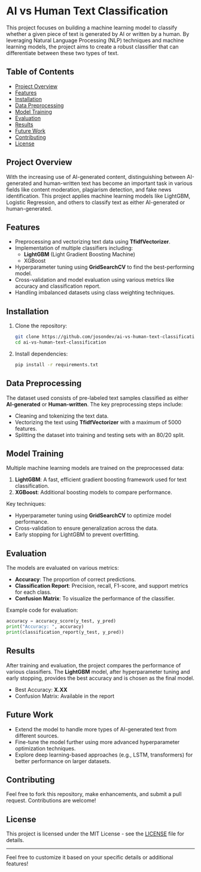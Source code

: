 
# AI vs Human Text Classification

This project focuses on building a machine learning model to classify whether a given piece of text is generated by AI or written by a human. By leveraging Natural Language Processing (NLP) techniques and machine learning models, the project aims to create a robust classifier that can differentiate between these two types of text.

## Table of Contents
- [Project Overview](#project-overview)
- [Features](#features)
- [Installation](#installation)
- [Data Preprocessing](#data-preprocessing)
- [Model Training](#model-training)
- [Evaluation](#evaluation)
- [Results](#results)
- [Future Work](#future-work)
- [Contributing](#contributing)
- [License](#license)

## Project Overview
With the increasing use of AI-generated content, distinguishing between AI-generated and human-written text has become an important task in various fields like content moderation, plagiarism detection, and fake news identification. This project applies machine learning models like LightGBM, Logistic Regression, and others to classify text as either AI-generated or human-generated.

## Features
- Preprocessing and vectorizing text data using **TfidfVectorizer**.
- Implementation of multiple classifiers including:
  - **LightGBM** (Light Gradient Boosting Machine)
  - XGBoost
- Hyperparameter tuning using **GridSearchCV** to find the best-performing model.
- Cross-validation and model evaluation using various metrics like accuracy and classification report.
- Handling imbalanced datasets using class weighting techniques.

## Installation

1. Clone the repository:
   ```bash
   git clone https://github.com/josondev/ai-vs-human-text-classification.git
   cd ai-vs-human-text-classification
   ```

2. Install dependencies:
   ```bash
   pip install -r requirements.txt
   ```

## Data Preprocessing
The dataset used consists of pre-labeled text samples classified as either **AI-generated** or **Human-written**. The key preprocessing steps include:
- Cleaning and tokenizing the text data.
- Vectorizing the text using **TfidfVectorizer** with a maximum of 5000 features.
- Splitting the dataset into training and testing sets with an 80/20 split.
  
## Model Training
Multiple machine learning models are trained on the preprocessed data:
1. **LightGBM**: A fast, efficient gradient boosting framework used for text classification.
2. **XGBoost**: Additional boosting models to compare performance.

Key techniques:
- Hyperparameter tuning using **GridSearchCV** to optimize model performance.
- Cross-validation to ensure generalization across the data.
- Early stopping for LightGBM to prevent overfitting.

## Evaluation
The models are evaluated on various metrics:
- **Accuracy**: The proportion of correct predictions.
- **Classification Report**: Precision, recall, F1-score, and support metrics for each class.
- **Confusion Matrix**: To visualize the performance of the classifier.

Example code for evaluation:
```python
accuracy = accuracy_score(y_test, y_pred)
print("Accuracy: ", accuracy)
print(classification_report(y_test, y_pred))
```

## Results
After training and evaluation, the project compares the performance of various classifiers. The **LightGBM** model, after hyperparameter tuning and early stopping, provides the best accuracy and is chosen as the final model.

- Best Accuracy: **X.XX**
- Confusion Matrix: Available in the report

## Future Work
- Extend the model to handle more types of AI-generated text from different sources.
- Fine-tune the model further using more advanced hyperparameter optimization techniques.
- Explore deep learning-based approaches (e.g., LSTM, transformers) for better performance on larger datasets.

## Contributing
Feel free to fork this repository, make enhancements, and submit a pull request. Contributions are welcome!

## License
This project is licensed under the MIT License - see the [LICENSE](LICENSE) file for details.

---

Feel free to customize it based on your specific details or additional features!
